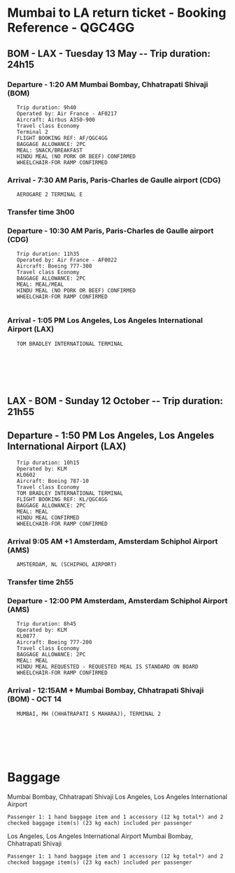 # Mumbai to LA return ticket - Booking Reference - QGC4GG 

## BOM - LAX - Tuesday 13 May -- Trip duration: 24h15

### Departure - 1:20 AM Mumbai Bombay, Chhatrapati Shivaji (BOM)
```
   Trip duration: 9h40
   Operated by: Air France - AF0217
   Aircraft: Airbus A350-900
   Travel class Economy
   Terminal 2
   FLIGHT BOOKING REF: AF/QGC4GG
   BAGGAGE ALLOWANCE: 2PC
   MEAL: SNACK/BREAKFAST
   HINDU MEAL (NO PORK OR BEEF) CONFIRMED
   WHEELCHAIR-FOR RAMP CONFIRMED
```
### Arrival - 7:30 AM Paris, Paris-Charles de Gaulle airport (CDG)
```
   AEROGARE 2 TERMINAL E
```

### Transfer time 3h00

### Departure - 10:30 AM  Paris, Paris-Charles de Gaulle airport (CDG)
```
   Trip duration: 11h35
   Operated by: Air France - AF0022
   Aircraft: Boeing 777-300
   Travel class Economy
   BAGGAGE ALLOWANCE: 2PC
   MEAL: MEAL/MEAL
   HINDU MEAL (NO PORK OR BEEF) CONFIRMED
   WHEELCHAIR-FOR RAMP CONFIRMED
   
```
### Arrival - 1:05 PM Los Angeles, Los Angeles International Airport (LAX)
```
   TOM BRADLEY INTERNATIONAL TERMINAL
```

<br />
<br />
<br />
<br />

## LAX - BOM - Sunday 12 October -- Trip duration: 21h55

## Departure - 1:50 PM Los Angeles, Los Angeles International Airport (LAX)
```
   Trip duration: 10h15
   Operated by: KLM 
   KL0602
   Aircraft: Boeing 787-10
   Travel class Economy
   TOM BRADLEY INTERNATIONAL TERMINAL
   FLIGHT BOOKING REF: KL/QGC4GG
   BAGGAGE ALLOWANCE: 2PC
   MEAL: MEAL
   HINDU MEAL CONFIRMED
   WHEELCHAIR-FOR RAMP CONFIRMED
```

### Arrival 9:05 AM +1 Amsterdam, Amsterdam Schiphol Airport (AMS)

```
   AMSTERDAM, NL (SCHIPHOL AIRPORT)
```

### Transfer time 2h55

### Departure - 12:00 PM Amsterdam, Amsterdam Schiphol Airport (AMS)
```
   Trip duration: 8h45
   Operated by: KLM
   KL0877
   Aircraft: Boeing 777-200
   Travel class Economy
   BAGGAGE ALLOWANCE: 2PC
   MEAL: MEAL
   HINDU MEAL REQUESTED - REQUESTED MEAL IS STANDARD ON BOARD
   WHEELCHAIR-FOR RAMP CONFIRMED

```
### Arrival - 12:15AM + Mumbai Bombay, Chhatrapati Shivaji (BOM) - OCT 14

```
   MUMBAI, MH (CHHATRAPATI S MAHARAJ), TERMINAL 2
```

<br />
<br />
<br />
<br />

# Baggage

Mumbai Bombay, Chhatrapati Shivaji
Los Angeles, Los Angeles International Airport

    Passenger 1: 1 hand baggage item and 1 accessory (12 kg total*) and 2 checked baggage item(s) (23 kg each) included per passenger

Los Angeles, Los Angeles International Airport
Mumbai Bombay, Chhatrapati Shivaji

    Passenger 1: 1 hand baggage item and 1 accessory (12 kg total*) and 2 checked baggage item(s) (23 kg each) included per passenger